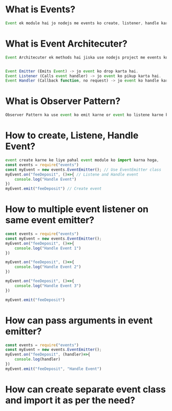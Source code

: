 # What is Events?

```js
Event ek module hai jo nodejs me events ko create, listener, handle karne ke liye use hota hai.
```

# What is Event Architecuter?

```js
Event Architecuter ek methods hai jiska use nodejs project me events ko handle karene users ke dawara hoi responses ko handle kerne ke liye kiya jata hai.


Event Emitter (Emits Event) -> jo event ko drop karta hai.
Event Listener (Calls event handler) -> jo event ko pikup karta hai.
Event Handler (Callback function, no request) -> jo event ko handle karta hai.
```
# What is Observer Pattern?

```js
Observer Pattern ka use event ko emit karne or event ko listene karne ki liye kiya jata hai.
```

# How to create, Listene, Handle Event?

```js
event create karne ke liye pahal event module ko import karna hoga, 
const events = require("events")
const myEvent = new events.EventEmitter(); // Use EventEmitter class
myEvent.on("feeDeposit", ()=>{ // Listene and Handle event
    console.log("Handle Event")
})
myEvent.emit("feeDeposit") // Create event
```

# How to multiple event listener on same event emitter?

```js
const events = require("events")
const myEvent = new events.EventEmitter();
myEvent.on("feeDeposit", ()=>{
    console.log("Handle Event 1")
})

myEvent.on("feeDeposit", ()=>{
    console.log("Handle Event 2")
})

myEvent.on("feeDeposit", ()=>{
    console.log("Handle Event 3")
})

myEvent.emit("feeDeposit")
```

# How can pass arguments in event emitter?

```js 
const events = require("events")
const myEvent = new events.EventEmitter(); 
myEvent.on("feeDeposit", (handler)=>{ 
    console.log(handler)
})
myEvent.emit("feeDeposit", "Handle Event") 
```

# How can create separate event class and import it as  per the need?

```
```

